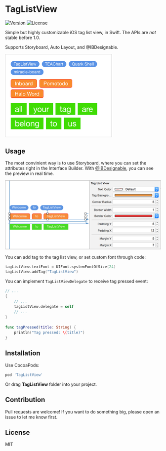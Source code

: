 # TagListView

<!-- [![Travis CI](https://travis-ci.org/xhacker/TagListView.svg)](https://travis-ci.org/xhacker/TagListView) -->
[![Version](https://img.shields.io/cocoapods/v/TagListView.svg?style=flat)](http://cocoadocs.org/docsets/TagListView/)
[![License](https://img.shields.io/cocoapods/l/TagListView.svg?style=flat)](https://github.com/xhacker/TagListView/blob/master/LICENSE)

Simple but highly customizable iOS tag list view, in Swift. The APIs are *not* stable before 1.0.

Supports Storyboard, Auto Layout, and @IBDesignable.

<img alt="Screenshot" src="Screenshots/Screenshot.png" width="345">

## Usage

The most convinient way is to use Storyboard, where you can set the attributes right in the Interface Builder. With [@IBDesignable](http://nshipster.com/ibinspectable-ibdesignable/), you can see the preview in real time.

<img alt="Interface Builder" src="Screenshots/Interface Builder.png" width="566">

You can add tag to the tag list view, or set custom font through code:

```swift
tagListView.textFont = UIFont.systemFontOfSize(24)
tagListView.addTag("TagListView")
```

You can implement `TagListViewDelegate` to receive tag pressed event:

```swift
// ...
{
    // ...
    tagListView.delegate = self
    // ...
}

func tagPressed(title: String) {
    println("Tag pressed: \(title)")
}
```

## Installation

Use CocoaPods:

```ruby
pod 'TagListView'
```

Or drag **TagListView** folder into your project.

## Contribution

Pull requests are welcome! If you want to do something big, please open an issue to let me know first.

## License

MIT
